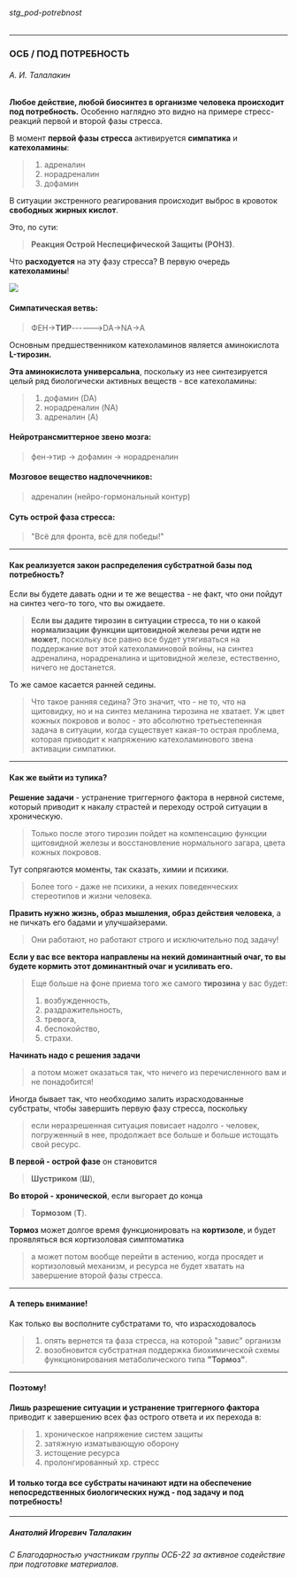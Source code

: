 ###### stg_pod-potrebnost

***
### ОСБ / ПОД ПОТРЕБНОСТЬ
###### А. И. Талалакин

**Любое действие, любой биосинтез в организме человека происходит под потребность.** Особенно наглядно это видно на примере стресс-реакций первой и второй фазы стресса.

В момент **первой фазы стресса** активируется **симпатика** и **катехоламины**: 
> 1. адреналин
> 2. норадреналин
> 3. дофамин  

В ситуации экстренного реагирования происходит выброс в кровоток **свободных жирных кислот**. 

Это, по сути: 
> **Реакция Острой Неспецифической Защиты (РОНЗ)**. 

Что **расходуется** на эту фазу стресса? В первую очередь **катехоламины**!

![](https://telegra.ph/file/6ba5ee3b15d1a935027b5.jpg)

#### Симпатическая ветвь: 
> ФЕН→**ТИР**------>DA→NA→A

Основным предшественником катехоламинов является аминокислота **L-тирозин.** 

**Эта аминокислота универсальна**, поскольку из нее синтезируется целый ряд биологически активных веществ - все катехоламины: 
> 1. дофамин (DA)
> 2. норадреналин (NA)
> 3. адреналин  (A) 

#### Нейротрансмиттерное звено мозга: 
> фен→тир → дофамин → норадреналин 

####  Мозговое вещество надпочечников: 
> адреналин (нейро-гормональный контур)

#### Суть острой фаза стресса:     
> "Всё для фронта, всё для победы!"

***
#### Как реализуется закон распределения субстратной базы под потребность?

Если вы будете давать одни и те же вещества - не факт, что они пойдут на синтез чего-то того, что вы ожидаете. 
> **Если вы дадите тирозин в ситуации стресса, то ни о какой нормализации функции щитовидной железы речи идти не может**, поскольку все равно все будет утягиваться на поддержание вот этой катехоламиновой войны, на синтез адреналина, норадреналина и щитовидной железе, естественно, ничего не достанется.

То же самое касается ранней седины. 
> Что такое ранняя седина? Это значит, что - не то, что на щитовидку, но и на синтез меланина тирозина не хватает. Уж цвет кожных покровов и волос - это абсолютно третьестепенная задача в ситуации, когда существует какая-то острая проблема, которая приводит к напряжению катехоламинового звена активации симпатики.

***
#### Как же выйти из тупика?

**Решение задачи** - устранение триггерного фактора в нервной системе, который приводит к накалу страстей и переходу острой ситуации в хроническую. 

> Только после этого тирозин пойдет на компенсацию функции щитовидной железы и восстановление нормального загара, цвета кожных покровов.

Тут сопрягаются моменты, так сказать, химии и психики. 
> Более того - даже не психики, а неких поведенческих стереотипов и жизни человека. 

**Править нужно жизнь, образ мышления, образ действия человека**, а не пичкать его бадами и улучшайзерами.
> Они работают, но работают строго и исключительно под задачу!  

**Если у вас все вектора направлены на некий доминантный очаг, то вы будете кормить этот доминантный очаг и усиливать его.** 
> Еще больше на фоне приема того же самого **тирозина** у вас будет: 
> 1. возбужденность, 
> 2. раздражительность, 
> 3. тревога, 
> 4. беспокойство, 
> 5. страхи.   

**Начинать надо с решения задачи**
> а потом может оказаться так, что ничего из перечисленного вам и не понадобится!

Иногда бывает так, что необходимо залить израсходованные субстраты, чтобы завершить первую фазу стресса, поскольку 
> если неразрешенная ситуация повисает надолго - человек, погруженный в нее, продолжает все больше и больше истощать свой ресурс. 

**В первой - острой фазе** он становится
> **Шустриком** (**Ш**), 
 
**Во второй - хронической**, если выгорает до конца 
> **Тормозом** (**Т**). 

**Тормоз** может долгое время функционировать на **кортизоле**, и будет проявляться вся кортизоловая симптоматика 
> а может потом вообще перейти в астению, когда просядет и кортизоловый механизм, и ресурса не будет хватать на завершение второй фазы стресса. 

***
#### А теперь внимание!

Как только вы восполните субстратами то, что израсходовалось
> 1. опять вернется та фаза стресса, на которой "завис" организм
> 2. возобновится субстратная поддержка биохимической схемы функционирования метаболического типа **"Тормоз"**. 

***
#### Поэтому! 
**Лишь разрешение ситуации и устранение триггерного фактора** приводит к завершению всех фаз острого ответа и их перехода в: 
> 1. хроническое напряжение систем защиты
> 2. затяжную изматывающую оборону
> 3. истощение ресурса
> 4. пролонгированный хр. стресс 

#### И только тогда все субстраты начинают идти на обеспечение непосредственных биологических нужд - под задачу и под потребность!

***
##### Анатолий Игоревич Талалакин
###### С Благодарностью участникам группы ОСБ-22 за активное содействие при подготовке материалов.
